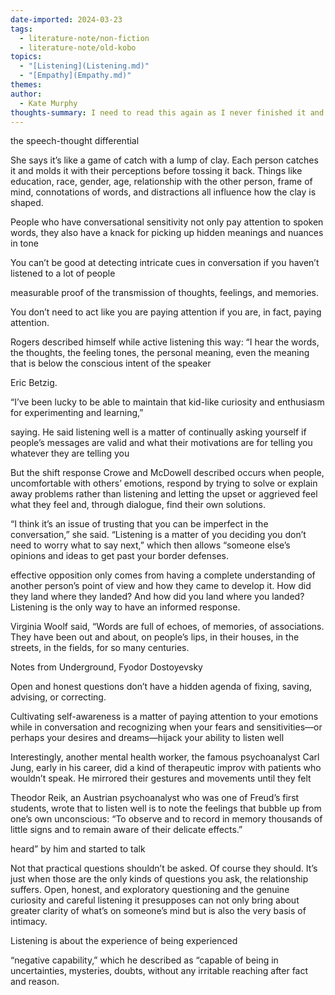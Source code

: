 ```yaml
---  
date-imported: 2024-03-23  
tags:  
  - literature-note/non-fiction  
  - literature-note/old-kobo  
topics:  
  - "[Listening](Listening.md)"  
  - "[Empathy](Empathy.md)"  
themes:   
author:  
  - Kate Murphy  
thoughts-summary: I need to read this again as I never finished it and she had some really interesting ideas from being a journalist her whole life how she got people to open up.  
---  
```

  
the speech-thought differential  
  
She says it’s like a game of catch with a lump of clay. Each person catches it and molds it with their perceptions before tossing it back. Things like education, race, gender, age, relationship with the other person, frame of mind, connotations of words, and distractions all influence how the clay is shaped.  
  
People who have conversational sensitivity not only pay attention to spoken words, they also have a knack for picking up hidden meanings and nuances in tone  
  
You can’t be good at detecting intricate cues in conversation if you haven’t listened to a lot of people  
  
measurable proof of the transmission of thoughts, feelings, and memories.  
  
  
 You don’t need to act like you are paying attention if you are, in fact, paying attention.  
  
Rogers described himself while active listening this way: “I hear the words, the thoughts, the feeling tones, the personal meaning, even the meaning that is below the conscious intent of the speaker  
  
Eric Betzig.  
  
“I’ve been lucky to be able to maintain that kid-like curiosity and enthusiasm for experimenting and learning,”  
  
saying. He said listening well is a matter of continually asking yourself if people’s messages are valid and what their motivations are for telling you whatever they are telling you  
  
But the shift response Crowe and McDowell described occurs when people, uncomfortable with others’ emotions, respond by trying to solve or explain away problems rather than listening and letting the upset or aggrieved feel what they feel and, through dialogue, find their own solutions.   
  
 “I think it’s an issue of trusting that you can be imperfect in the conversation,” she said. “Listening is a matter of you deciding you don’t need to worry what to say next,” which then allows “someone else’s opinions and ideas to get past your border defenses.  
  
effective opposition only comes from having a complete understanding of another person’s point of view and how they came to develop it. How did they land where they landed? And how did you land where you landed? Listening is the only way to have an informed response.  
  
Virginia Woolf said, “Words are full of echoes, of memories, of associations. They have been out and about, on people’s lips, in their houses, in the streets, in the fields, for so many centuries.  
  
Notes from Underground, Fyodor Dostoyevsky  
  
Open and honest questions don’t have a hidden agenda of fixing, saving, advising, or correcting.   
  
Cultivating self-awareness is a matter of paying attention to your emotions while in conversation and recognizing when your fears and sensitivities—or perhaps your desires and dreams—hijack your ability to listen well  
  
Interestingly, another mental health worker, the famous psychoanalyst Carl Jung, early in his career, did a kind of therapeutic improv with patients who wouldn’t speak. He mirrored their gestures and movements until they felt  
  
Theodor Reik, an Austrian psychoanalyst who was one of Freud’s first students, wrote that to listen well is to note the feelings that bubble up from one’s own unconscious: “To observe and to record in memory thousands of little signs and to remain aware of their delicate effects.”  
  
heard” by him and started to talk  
  
Not that practical questions shouldn’t be asked. Of course they should. It’s just when those are the only kinds of questions you ask, the relationship suffers. Open, honest, and exploratory questioning and the genuine curiosity and careful listening it presupposes can not only bring about greater clarity of what’s on someone’s mind but is also the very basis of intimacy.  
  
Listening is about the experience of being experienced  
  
“negative capability,” which he described as “capable of being in uncertainties, mysteries, doubts, without any irritable reaching after fact and reason.